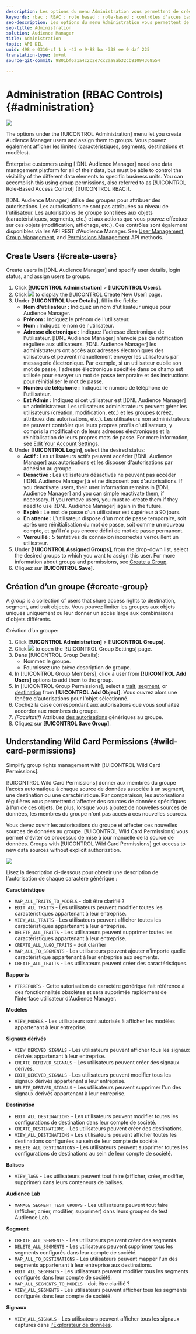 ```yaml
---
description: Les options du menu Administration vous permettent de créer des utilisateurs Audience Manager et de les affecter aux groupes. Vous pouvez également afficher les limites (caractéristiques, segments, destinations et modèles).
keywords: rbac ; RBAC ; role based ; role-based ; contrôles d'accès basés sur un rôle
seo-description: Les options du menu Administration vous permettent de créer des utilisateurs Audience Manager et de les affecter aux groupes. Vous pouvez également afficher les limites (caractéristiques, segments, destinations et modèles).
seo-title: Administration
solution: Audience Manager
title: Administration
topic: API DIL
uuid: 498 e 0316-cf 1 b -43 e 9-88 ba -338 ee 0 daf 225
translation-type: tm+mt
source-git-commit: 9801bf6a1a4c2c2e7cc2aa8ab32cb81094368554

---
```



# Administration (RBAC Controls) {#administration}

![](assets/rbac-controls.png)

The options under the [!UICONTROL Administration] menu let you create Audience Manager users and assign them to groups. Vous pouvez également afficher les limites (caractéristiques, segments, destinations et modèles).

Enterprise customers using [!DNL Audience Manager] need one data management platform for all of their data, but must be able to control the visibility of the different data elements to specific business units. You can accomplish this using group permissions, also referred to as [!UICONTROL Role-Based Access Control] ([!UICONTROL RBAC]).

[!DNL Audience Manager] utilise des groupes pour attribuer des autorisations. Les autorisations ne sont pas attribuées au niveau de l&#39;utilisateur. Les autorisations de groupe sont liées aux objets (caractéristiques, segments, etc.) et aux actions que vous pouvez effectuer sur ces objets (modification, affichage, etc.). Ces contrôles sont également disponibles via les API REST d&#39;Audience Manager. See [User Management](/help/using/api/rest-api-main/aam-api-user-group-permission/aam-api-user.md), [Group Management](/help/using/api/rest-api-main/aam-api-user-group-permission/aam-api-group.md), and [Permissions Management](/help/using/api/rest-api-main/aam-api-user-group-permission/aam-api-permissions.md) API methods.

## Create Users {#create-users}

<!-- t_create_users.xml -->

Create users in [!DNL Audience Manager] and specify user details, login status, and assign users to groups.

1. Click **[!UICONTROL Administration]** &gt; **[!UICONTROL Users]**.
1. Click ![](assets/icon_add.png) to display the [!UICONTROL Create New User] page.
1. Under **[!UICONTROL User Details]**, fill in the fields:
   * **Nom d&#39;utilisateur :** Indiquez un nom d&#39;utilisateur unique pour Audience Manager.
   * **Prénom :** Indiquez le prénom de l&#39;utilisateur.
   * **Nom :** Indiquez le nom de l&#39;utilisateur.
   * **Adresse électronique :** Indiquez l&#39;adresse électronique de l&#39;utilisateur. [!DNL Audience Manager] n&#39;envoie pas de notification régulière aux utilisateurs. [!DNL Audience Manager] les administrateurs ont accès aux adresses électroniques des utilisateurs et peuvent manuellement envoyer les utilisateurs par messagerie électronique. Par exemple, si un utilisateur oublie son mot de passe, l&#39;adresse électronique spécifiée dans ce champ est utilisée pour envoyer un mot de passe temporaire et des instructions pour réinitialiser le mot de passe.
   * **Numéro de téléphone :** Indiquez le numéro de téléphone de l&#39;utilisateur.
   * **Est Admin :** Indiquez si cet utilisateur est [!DNL Audience Manager] un administrateur. Les utilisateurs administrateurs peuvent gérer les utilisateurs (création, modification, etc.) et les groupes (créez, attribuez des autorisations, etc.). Les utilisateurs non administrateurs ne peuvent contrôler que leurs propres profils d&#39;utilisateurs, y compris la modification de leurs adresses électroniques et la réinitialisation de leurs propres mots de passe. For more information, see [Edit Your Account Settings](../../features/administration/edit-account-settings.md).
1. Under **[!UICONTROL Login]**, select the desired status:
   * **Actif :** Les utilisateurs actifs peuvent accéder [!DNL Audience Manager] aux autorisations et les disposer d&#39;autorisations par adhésion au groupe.
   * **Désactivé :** Les utilisateurs désactivés ne peuvent pas accéder [!DNL Audience Manager] à et ne disposent pas d&#39;autorisations. If you deactivate users, their user information remains in [!DNL Audience Manager] and you can simple reactivate them, if necessary. If you remove users, you must re-create them if they need to use [!DNL Audience Manager] again in the future.
   * **Expiré :** Le mot de passe d&#39;un utilisateur est supérieur à 90 jours.
   * **En attente :** L&#39;utilisateur dispose d&#39;un mot de passe temporaire, soit après une réinitialisation du mot de passe, soit comme un nouveau compte, et qu&#39;il n&#39;a pas encore défini de mot de passe permanent.
   * **Verrouillé :** 5 tentatives de connexion incorrectes verrouillent un utilisateur.
1. Under **[!UICONTROL Assigned Groups]**, from the drop-down list, select the desired groups to which you want to assign this user.
For more information about groups and permissions, see [Create a Group](../../features/administration/administration-overview.md#create-group).
1. Cliquez sur **[!UICONTROL Save]**.

## Création d’un groupe {#create-group}

A *group* is a collection of users that share access rights to destination, segment, and trait objects. Vous pouvez limiter les groupes aux objets uniques uniquement ou leur donner un accès large aux combinaisons d&#39;objets différents.

<!-- t_create_groups.xml -->

Création d’un groupe:

1. Click **[!UICONTROL Administration]** &gt; **[!UICONTROL Groups]**.
1. Click  ![](assets/icon_add.png) to open the [!UICONTROL Group Settings] page.
1. Dans [!UICONTROL Group Details]:
   * Nommez le groupe.
   * Fournissez une brève description de groupe.
1. In [!UICONTROL Group Members], click a user from **[!UICONTROL Add Users]** options to add them to the group.
1. In [!UICONTROL Group Permissions], select a [trait](../../features/traits/trait-details-page.md), [segment](../../features/segments/segments-purpose.md), or [destination](../../features/destinations/destinations.md) from **[!UICONTROL Add Object]**.
Vous ouvrez alors une fenêtre d&#39;autorisations pour l&#39;objet sélectionné.
1. Cochez la case correspondant aux autorisations que vous souhaitez accorder aux membres du groupe.
1. *(Facultatif)* Attribuez [des autorisations](../../features/administration/administration-overview.md#wild-card-permissions) génériques au groupe.
1. Cliquez sur **[!UICONTROL Save Group]**.

## Understanding Wild Card Permissions {#wild-card-permissions}

Simplify group rights management with [!UICONTROL Wild Card Permissions].

<!-- c_wildcard_permissions.xml -->

[!UICONTROL Wild Card Permissions] donner aux membres du groupe l&#39;accès automatique à chaque source de données associée à un segment, une destination ou une caractéristique. Par comparaison, les autorisations régulières vous permettent d&#39;affecter des sources de données spécifiques à l&#39;un de ces objets. De plus, lorsque vous ajoutez de nouvelles sources de données, les membres du groupe n&#39;ont pas accès à ces nouvelles sources.

Vous devez ouvrir les autorisations du groupe et affecter ces nouvelles sources de données au groupe. [!UICONTROL Wild Card Permissions] vous permet d&#39;éviter ce processus de mise à jour manuelle de la source de données. Groups with [!UICONTROL Wild Card Permissions] get access to new data sources without explicit authorization.

![](assets/wild-card.png)

Lisez la description ci-dessous pour obtenir une description de l&#39;autorisation de chaque caractère générique :

**Caractéristique**

* `MAP_ALL_TRAITS_TO_MODELS` - doit être clarifié ?
* `EDIT_ALL_TRAITS` - Les utilisateurs peuvent modifier toutes les caractéristiques appartenant à leur entreprise.
* `VIEW_ALL_TRAITS` - Les utilisateurs peuvent afficher toutes les caractéristiques appartenant à leur entreprise.
* `DELETE_ALL_TRAITS` - Les utilisateurs peuvent supprimer toutes les caractéristiques appartenant à leur entreprise.
* `CREATE_ALL_ALGO_TRAITS` - doit clarifier
* `MAP_ALL_TO_SEGMENTS` - Les utilisateurs peuvent ajouter n&#39;importe quelle caractéristique appartenant à leur entreprise aux segments.
* `CREATE_ALL_TRAITS` - Les utilisateurs peuvent créer des caractéristiques.

**Rapports**

* `PTRREPORTS` - Cette autorisation de caractère générique fait référence à des fonctionnalités obsolètes et sera supprimée rapidement de l&#39;interface utilisateur d&#39;Audience Manager.

**Modèles**

* `VIEW_MODELS` - Les utilisateurs sont autorisés à afficher les modèles appartenant à leur entreprise.

**Signaux dérivés**

* `VIEW_DERIVED_SIGNALS` - Les utilisateurs peuvent afficher tous les signaux dérivés appartenant à leur entreprise.
* `CREATE_DERIVED_SIGNALS` - Les utilisateurs peuvent créer des signaux dérivés.
* `EDIT_DERIVED_SIGNALS` - Les utilisateurs peuvent modifier tous les signaux dérivés appartenant à leur entreprise.
* `DELETE_DERIVED_SIGNALS` - Les utilisateurs peuvent supprimer l&#39;un des signaux dérivés appartenant à leur entreprise.

**Destination**

* `EDIT_ALL_DESTINATIONS` - Les utilisateurs peuvent modifier toutes les configurations de destination dans leur compte de société.
* `CREATE_DESTINATIONS` - Les utilisateurs peuvent créer des destinations.
* `VIEW_ALL_DESTINATIONS` - Les utilisateurs peuvent afficher toutes les destinations configurées au sein de leur compte de société.
* `DELETE_ALL_DESTINATIONS` - Les utilisateurs peuvent supprimer toutes les configurations de destinations au sein de leur compte de société.

**Balises**

* `VIEW_TAGS` - Les utilisateurs peuvent tout faire (afficher, créer, modifier, supprimer) dans leurs conteneurs de balises.

**Audience Lab**

* `MANAGE_SEGMENT_TEST_GROUPS` - Les utilisateurs peuvent tout faire (afficher, créer, modifier, supprimer) dans leurs groupes de test Audience Lab.

**Segment**

* `CREATE_ALL_SEGMENTS` - Les utilisateurs peuvent créer des segments.
* `DELETE_ALL_SEGMENTS` - Les utilisateurs peuvent supprimer tous les segments configurés dans leur compte de société.
* `MAP_ALL_TO_DESTINATIONS` - Les utilisateurs peuvent mapper l&#39;un des segments appartenant à leur entreprise aux destinations.
* `EDIT_ALL_SEGMENTS` - Les utilisateurs peuvent modifier tous les segments configurés dans leur compte de société.
* `MAP_ALL_SEGMENTS_TO_MODELS` - doit être clarifié ?
* `VIEW_ALL_SEGMENTS` - Les utilisateurs peuvent afficher tous les segments configurés dans leur compte de société.

**Signaux**

* `VIEW_ALL_SIGNALS` - Les utilisateurs peuvent afficher tous les signaux capturés dans [l&#39;Explorateur de données](/help/using/features/data-explorer/data-explorer-overview.md).